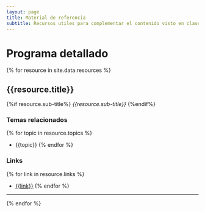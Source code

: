 ```yaml
---
layout: page
title: Material de referencia
subtitle: Recursos utiles para complementar el contenido visto en clase
---
```


# Programa detallado

{% for resource in site.data.resources %}
  
## {{resource.title}}
 

{%if resource.sub-title%}
  _{{resource.sub-title}}_
{%endif%}

### Temas relacionados

  {% for topic in resource.topics %}
  - {{topic}}
  {% endfor %}

### Links
  {% for link in resource.links %}
  - [{{link}}]({{link}})
  {% endfor %}

___
{% endfor %}